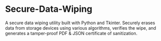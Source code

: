 # Secure-Data-Wiping
A secure data wiping utility built with Python and Tkinter. Securely erases data from storage devices using various algorithms, verifies the wipe, and generates a tamper-proof PDF &amp; JSON certificate of sanitization.
